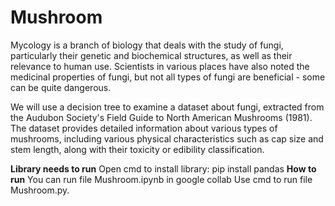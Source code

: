 # Mushroom
Mycology is a branch of biology that deals with the study of fungi, particularly their genetic and biochemical structures, as well as their relevance to human use. Scientists in various places have also noted the medicinal properties of fungi, but not all types of fungi are beneficial - some can be quite dangerous.

We will use a decision tree to examine a dataset about fungi, extracted from the Audubon Society's Field Guide to North American Mushrooms (1981). The dataset provides detailed information about various types of mushrooms, including various physical characteristics such as cap size and stem length, along with their toxicity or edibility classification.

**Library needs to run**
Open cmd to install library:
pip install pandas
**How to run**
You can run file Mushroom.ipynb in google collab
Use cmd to run file Mushroom.py.

